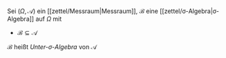 Sei $(\Omega, \mathcal{A})$ ein [[zettel/Messraum|Messraum]], $\mathcal{B}$ eine [[zettel/σ-Algebra|σ-Algebra]] auf $\Omega$ mit
- $\mathcal{B} \subseteq \mathcal{A}$

$\mathcal{B}$ heißt *Unter-$\sigma$-Algebra* von $\mathcal{A}$